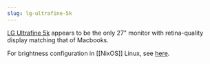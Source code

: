 ```yaml
---
slug: lg-ultrafine-5k
---
```


[LG Ultrafine 5k](https://www.apple.com/ca/shop/product/HMUB2LL/A/lg-ultrafine-5k-display) appears to be the only 27" monitor with retina-quality display matching that of Macbooks.

For brightness configuration in [[NixOS]] Linux, see [here](https://github.com/srid/nixos-config/blob/master/features/monitor-brightness.nix).

